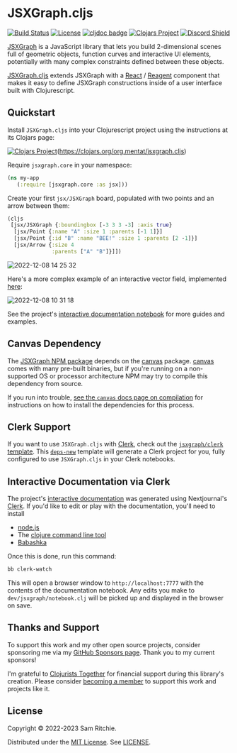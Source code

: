 # JSXGraph.cljs

[![Build Status][build-status]][build-status-url]
[![License][license]][license-url]
[![cljdoc badge][cljdoc]][cljdoc-url]
[![Clojars Project][clojars]][clojars-url]
[![Discord Shield][discord]][discord-url]

[JSXGraph][jsxgraph-url] is a JavaScript library that lets you build
2-dimensional scenes full of geometric objects, function curves and interactive
UI elements, potentially with many complex constraints defined between these
objects.

[JSXGraph.cljs][github-url] extends JSXGraph with a [React][react-url] /
[Reagent][reagent-url] component that makes it easy to define JSXGraph
constructions inside of a user interface built with Clojurescript.

## Quickstart

Install `JSXGraph.cljs` into your Clojurescript project using the instructions
at its Clojars page:

[![Clojars Project][clojars]][clojars-url](https://clojars.org/org.mentat/jsxgraph.cljs)

Require `jsxgraph.core` in your namespace:

```clj
(ns my-app
   (:require [jsxgraph.core :as jsx]))
```

Create your first `jsx/JSXGraph` board, populated with two points and an arrow
between them:

```clj
(cljs
 [jsx/JSXGraph {:boundingbox [-3 3 3 -3] :axis true}
  [jsx/Point {:name "A" :size 1 :parents [-1 1]}]
  [jsx/Point {:id "B" :name "BEE!" :size 1 :parents [2 -1]}]
  [jsx/Arrow {:size 4
              :parents ["A" "B"]}]])
```

![2022-12-08 14 25 32](https://user-images.githubusercontent.com/69635/206570839-2fb1c4a9-dbb0-4c39-ac63-be5fc1ac4900.gif)

Here's a more complex example of an interactive vector field, implemented
[here](https://jsxgraph.mentat.org/#Vector%20Field):

![2022-12-08 10 31 18](https://user-images.githubusercontent.com/69635/206570865-7b24e561-2c21-4b79-a665-41644c5e6f65.gif)

See the project's [interactive documentation
notebook](https://jsxgraph.mentat.org) for more guides and examples.

## Canvas Dependency

The [JSXGraph NPM package](https://www.npmjs.com/package/jsxgraph) depends on
the [canvas](https://www.npmjs.com/package/canvas) package.
[canvas](https://www.npmjs.com/package/canvas) comes with many pre-built
binaries, but if you're running on a non-supported OS or processor architecture
NPM may try to compile this dependency from source.

If you run into trouble, [see the `canvas` docs page on
compilation](https://github.com/Automattic/node-canvas#compiling) for
instructions on how to install the dependencies for this process.

## Clerk Support

If you want to use `JSXGraph.cljs` with [Clerk][clerk-url], check out the
[`jsxgraph/clerk` template][jsxgraph-clerk-template-url]. This
[`deps-new`][deps-new-url] template will generate a Clerk project for you, fully
configured to use `JSXGraph.cljs` in your Clerk notebooks.

## Interactive Documentation via Clerk

The project's [interactive documentation](https://jsxgraph.mentat.org) was
generated using Nextjournal's [Clerk][clerk-url]. If
you'd like to edit or play with the documentation, you'll need to install

- [node.js](https://nodejs.org/en/)
- The [clojure command line tool](https://clojure.org/guides/install_clojure)
- [Babashka](https://github.com/babashka/babashka#installation)

Once this is done, run this command:

```sh
bb clerk-watch
```

This will open a browser window to `http://localhost:7777` with the contents of
the documentation notebook. Any edits you make to `dev/jsxgraph/notebook.clj` will
be picked up and displayed in the browser on save.

## Thanks and Support

To support this work and my other open source projects, consider sponsoring me
via my [GitHub Sponsors page](https://github.com/sponsors/sritchie). Thank you
to my current sponsors!

I'm grateful to [Clojurists Together](https://www.clojuriststogether.org/) for
financial support during this library's creation. Please consider [becoming a
member](https://www.clojuriststogether.org/developers/) to support this work and
projects like it.

## License

Copyright © 2022-2023 Sam Ritchie.

Distributed under the [MIT License](LICENSE). See [LICENSE](LICENSE).

[build-status-url]: https://github.com/mentat-collective/jsxgraph.cljs/actions/workflows/kondo.yml
[build-status]: https://github.com/mentat-collective/jsxgraph.cljs/actions/workflows/kondo.yml/badge.svg?branch=main
[cljdoc-url]: https://cljdoc.org/d/org.mentat/jsxgraph.cljs/CURRENT
[cljdoc]: https://cljdoc.org/badge/org.mentat/jsxgraph.cljs
[clojars-url]: https://clojars.org/org.mentat/jsxgraph.cljs
[clojars]: https://img.shields.io/clojars/v/org.mentat/jsxgraph.cljs.svg
[discord-url]: https://discord.gg/hsRBqGEeQ4
[discord]: https://img.shields.io/discord/731131562002743336?style=flat&colorA=000000&colorB=000000&label=&logo=discord
[license-url]: LICENSE
[license]: https://img.shields.io/badge/license-MIT-brightgreen.svg
[github-url]: https://github.com/mentat-collective/jsxgraph.cljs
[jsxgraph-url]: https://jsxgraph.org/
[react-url]: https://reactjs.org/
[reagent-url]: https://reagent-project.github.io
[deps-new-url]: https://github.com/seancorfield/deps-new
[jsxgraph-clerk-template-url]: https://github.com/mentat-collective/jsxgraph.cljs/tree/main/resources/jsxgraph/clerk
[clerk-url]: https://clerk.vision
